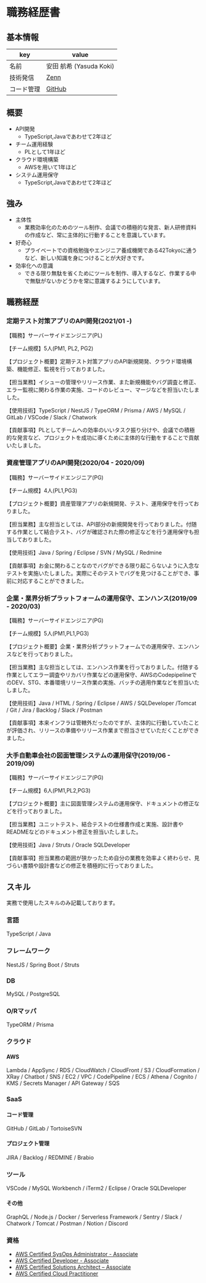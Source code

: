 # 職務経歴書

## 基本情報

|key|value|
|---|-----|
|名前|安田 航希 (Yasuda Koki)|
|技術発信|[Zenn](https://zenn.dev/cohky)|
|コード管理|[GitHub](https://github.com/cohky16)|

## 概要
- API開発
  - TypeScript,Javaであわせて2年ほど
- チーム運用経験
  - PLとして1年ほど
- クラウド環境構築
  - AWSを用いて1年ほど
- システム運用保守
  - TypeScript,Javaであわせて2年ほど

## 強み
- 主体性
  - 業務効率化のためのツール制作、会議での積極的な発言、新人研修資料の作成など、常に主体的に行動することを意識しています。
- 好奇心
  - プライベートでの資格勉強やエンジニア養成機関である42Tokyoに通うなど、新しい知識を身につけることが大好きです。
- 効率化への意識
  - できる限り無駄を省くためにツールを制作、導入するなど、作業する中で無駄がないかどうかを常に意識するようにしています。

## 職務経歴

### 定期テスト対策アプリのAPI開発(2021/01 -)

【職務】サーバーサイドエンジニア(PL)

【チーム規模】5人(PM1, PL2, PG2)

【プロジェクト概要】定期テスト対策アプリのAPI新規開発、クラウド環境構築、機能修正、監視を行っておりました。

【担当業務】イシューの管理やリリース作業、また新規機能やバグ調査と修正、エラー監視に関わる作業の実施、コードのレビュー、マージなどを担当いたしました。

【使用技術】TypeScript / NestJS / TypeORM / Prisma / AWS / MySQL / GitLab / VSCode / Slack / Chatwork

【貢献事項】PLとしてチームへの効率のいいタスク振り分けや、会議での積極的な発言など、プロジェクトを成功に導くために主体的な行動をすることで貢献いたしました。


### 資産管理アプリのAPI開発(2020/04 - 2020/09)

【職務】サーバーサイドエンジニア(PG)

【チーム規模】4人(PL1,PG3)

【プロジェクト概要】資産管理アプリの新規開発、テスト、運用保守を行っておりました。

【担当業務】主な担当としては、API部分の新規開発を行っておりました。付随する作業として結合テスト、バグが確認された際の修正などを行う運用保守も担当しておりました。

【使用技術】Java / Spring / Eclipse / SVN / MySQL / Redmine

【貢献事項】お金に関わることなのでバグができる限り起こらないように入念なテストを実施いたしました。実際にそのテストでバグを見つけることができ、事前に対応することができました。

### 企業・業界分析プラットフォームの運用保守、エンハンス(2019/09 - 2020/03)

【職務】サーバーサイドエンジニア(PG)

【チーム規模】5人(PM1,PL1,PG3)

【プロジェクト概要】企業・業界分析プラットフォームでの運用保守、エンハンスなどを行っておりました。

【担当業務】主な担当としては、エンハンス作業を行っておりました。付随する作業としてエラー調査やリカバリ作業などの運用保守、AWSのCodepipelineでのDEV、STG、本番環境リリース作業の実施、バッチの適用作業などを担当いたしました。

【使用技術】Java / HTML / Spring / Eclipse / AWS / SQLDeveloper /Tomcat / Git / Jira / Backlog / Slack / Postman

【貢献事項】本来インフラは管轄外だったのですが、主体的に行動していたことが評価され、リリースの準備やリリース作業まで担当させていただくことができました。


### 大手自動車会社の図面管理システムの運用保守(2019/06 - 2019/09)

【職務】サーバーサイドエンジニア(PG)

【チーム規模】6人(PM1,PL2,PG3)

【プロジェクト概要】主に図面管理システムの運用保守、ドキュメントの修正などを行っておりました。

【担当業務】ユニットテスト、結合テストの仕様書作成と実施、設計書やREADMEなどのドキュメント修正を担当いたしました。

【使用技術】Java / Struts / Oracle SQLDeveloper

【貢献事項】担当業務の範囲が狭かったため自分の業務を効率よく終わらせ、見づらい書類や設計書などの修正を積極的に行っておりました。

<div style="page-break-before:always"></div>

## スキル
実務で使用したスキルのみ記載しております。

### 言語
TypeScript / Java

### フレームワーク
NestJS / Spring Boot / Struts

### DB
MySQL / PostgreSQL

### O/Rマッパ
TypeORM / Prisma

### クラウド
#### AWS
Lambda / AppSync / RDS / CloudWatch / CloudFront / S3 / CloudFormation / XRay / Chatbot / SNS / EC2 / VPC / CodePipeline / ECS / Athena / Cognito / KMS / Secrets Manager / API Gateway / SQS

### SaaS
#### コード管理
GitHub / GitLab / TortoiseSVN

#### プロジェクト管理
JIRA / Backlog / REDMINE / Brabio

### ツール
VSCode / MySQL Workbench / iTerm2 / Eclipse / Oracle SQLDeveloper

#### その他
GraphQL / Node.js / Docker / Serverless Framework / Sentry / Slack / Chatwork / Tomcat / Postman / Notion / Discord

### 資格

- [AWS Certified SysOps Administrator - Associate](https://www.credly.com/badges/61788a73-7845-411f-930b-cb8264648fdf/public_url)
- [AWS Certified Developer - Associate](https://www.credly.com/badges/ba07529e-da88-4dc4-b763-c4656b916eda/public_url)
- [AWS Certified Solutions Architect – Associate](https://www.credly.com/badges/23d3f11e-6ae2-4be9-9eeb-aa000aa27d3d/public_url)
- [AWS Certified Cloud Practitioner](https://www.credly.com/badges/94757fa6-c676-41f4-bc74-d86adb409efa/public_url)